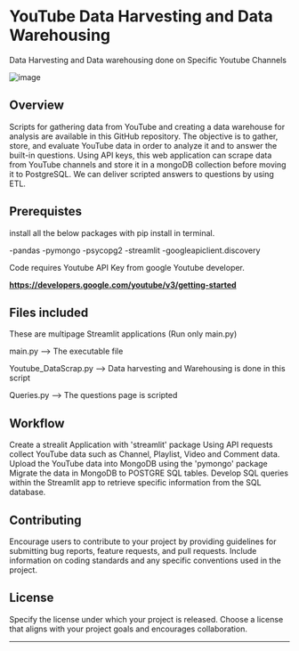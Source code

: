
# YouTube Data Harvesting and Data Warehousing

Data Harvesting and Data warehousing done on Specific Youtube Channels

![image](https://github.com/Jacinth0602/Youtube_Dataharvesting/assets/156180907/5f90fbe7-0a3a-474b-8159-b57a62b235f0)

## Overview

Scripts for gathering data from YouTube and creating a data warehouse for analysis are available in this GitHub repository. The objective is to gather, store, and evaluate YouTube data in order to analyze it and to answer the built-in questions.
Using API keys, this web application can scrape data from YouTube channels and store it in a mongoDB collection before moving it to PostgreSQL. We can deliver scripted answers to questions by using ETL.

## Prerequistes

install all the below packages with pip install in terminal.

-pandas
-pymongo
-psycopg2
-streamlit
-googleapiclient.discovery

Code requires Youtube API Key from google Youtube developer.

**https://developers.google.com/youtube/v3/getting-started**

## Files included

These are multipage Streamlit applications (Run only main.py)

main.py --> The executable file

Youtube_DataScrap.py --> Data harvesting and Warehousing is done in this script

Queries.py --> The questions page is scripted

## Workflow

Create a strealit Application with 'streamlit' package
Using API requests collect YouTube data such as Channel, Playlist, Video and Comment data.
Upload the YouTube data into MongoDB using the 'pymongo' package
Migrate the data in MongoDB to POSTGRE SQL tables.
Develop SQL queries within the Streamlit app to retrieve specific information from the SQL database.

## Contributing

Encourage users to contribute to your project by providing guidelines for submitting bug reports, feature requests, and pull requests. Include information on coding standards and any specific conventions used in the project.

## License

Specify the license under which your project is released. Choose a license that aligns with your project goals and encourages collaboration.

---

